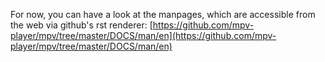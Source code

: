 For now, you can have a look at the manpages, which are accessible from the web via github's rst renderer: [https://github.com/mpv-player/mpv/tree/master/DOCS/man/en](https://github.com/mpv-player/mpv/tree/master/DOCS/man/en)